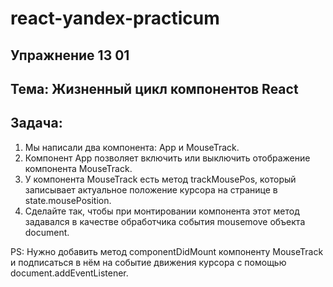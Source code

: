 # react-yandex-practicum
## Упражнение 13 01
## Тема: Жизненный цикл компонентов React
## Задача:

1. Мы написали два компонента: App и MouseTrack. 
2. Компонент App позволяет включить или выключить отображение компонента MouseTrack. 
3. У компонента MouseTrack есть метод trackMousePos, 
который записывает актуальное положение курсора на странице в state.mousePosition.
4. Сделайте так, чтобы при монтировании компонента этот метод задавался 
в качестве обработчика события mousemove объекта document.

PS: Нужно добавить метод componentDidMount компоненту MouseTrack 
и подписаться в нём на событие движения курсора с помощью document.addEventListener.

